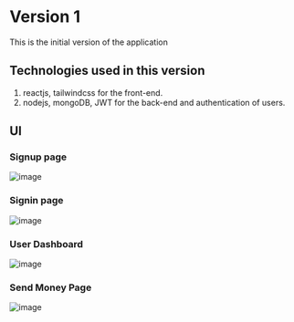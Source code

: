 # Version 1

This is the initial version of the application

## Technologies used in this version
 1) reactjs, tailwindcss for the front-end.
 2) nodejs, mongoDB, JWT for the back-end and authentication of users.

## UI

### Signup page
![image](https://github.com/user-attachments/assets/1313a06e-5340-4abf-b3c1-97d086bde8bf)

### Signin page
![image](https://github.com/user-attachments/assets/503630bd-567b-4bfa-9ac3-b5bf2d0b8d8e)

### User Dashboard
![image](https://github.com/user-attachments/assets/cc7cf321-17b9-4d05-b66e-82ff9b1e5d8e)

### Send Money Page
![image](https://github.com/user-attachments/assets/870fa792-e6d7-405c-8e84-6f4e7bca2958)



